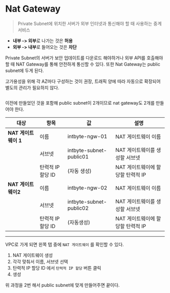 <h1 id="nat-gateway">Nat Gateway</h1>
<blockquote>
<p>Private Subnet에 위치한 서버가 외부 인터넷과 통신해야 할 때 사용하는 중계 서비스</p>
</blockquote>
<ul>
<li><strong>내부 -&gt; 외부</strong>로 나가는 것은 <strong>허용</strong></li>
<li><strong>외부 -&gt; 내부</strong>로 들어오는 것은 <strong>차단</strong></li>
</ul>
<p>Private Subnet의 서버가 보안 업데이트를 다운로드 해야하거나 외부 API를 호출해야 할 때 NAT Gateway를 통해 안전하게 통신할 수 있다. 또한 Nat Gateway는 public subnet에 두게 된다.</p>
<p>고가용성을 위해 각 AZ마다 구성하는 것이 권장, 트래픽 양에 따라 자동으로 확장되어 별도의 관리가 필요하지 않다.</p>
<p><img alt="" src="https://velog.velcdn.com/images/jojehuni_9759/post/00abfa0f-4096-4535-bb18-6f14295e49fd/image.png" /></p>
<p>이전에 만들었던 것을 포함해 public subnet이 2개이므로 nat gateway도 2개를 만들어야 한다.</p>
<table>
<thead>
<tr>
<th><strong>대상</strong></th>
<th><strong>항목</strong></th>
<th><strong>값</strong></th>
<th><strong>설명</strong></th>
</tr>
</thead>
<tbody><tr>
<td><strong>NAT 게이트웨이 1</strong></td>
<td>이름</td>
<td>intbyte-ngw-01</td>
<td>NAT 게이트웨이 이름</td>
</tr>
<tr>
<td></td>
<td>서브넷</td>
<td>intbyte-subnet-public01</td>
<td>NAT 게이트웨이를 생성할 서브넷</td>
</tr>
<tr>
<td></td>
<td>탄력적 IP 할당 ID</td>
<td>(자동 생성)</td>
<td>NAT 게이트웨이에 할당할 탄력적 IP</td>
</tr>
<tr>
<td><strong>NAT 게이트웨이2</strong></td>
<td>이름</td>
<td>intbyte-ngw-02</td>
<td>NAT 게이트웨이 이름</td>
</tr>
<tr>
<td></td>
<td>서브넷</td>
<td>intbyte-subnet-public02</td>
<td>NAT 게이트웨이를 생성할 서브넷</td>
</tr>
<tr>
<td></td>
<td>탄력적 IP 할당 ID</td>
<td>(자동생성)</td>
<td>NAT 게이트웨이에 할당할 탄력적 IP</td>
</tr>
</tbody></table>
<hr />
<p>VPC로 가게 되면 왼쪽 탭 중에 <code>NAT 게이트웨이</code> 를 확인할 수 있다.</p>
<ol>
<li>NAT 게이트웨이 생성</li>
<li>각각 맞춰서 이름, 서브넷 선택</li>
<li>탄력적 IP 할당 ID 에서 <code>탄력적 IP 할당</code> 버튼 클릭</li>
<li>생성</li>
</ol>
<p>위 과정을 2번 해서 public subnet에 맞게 만들어주면 끝이다.</p>